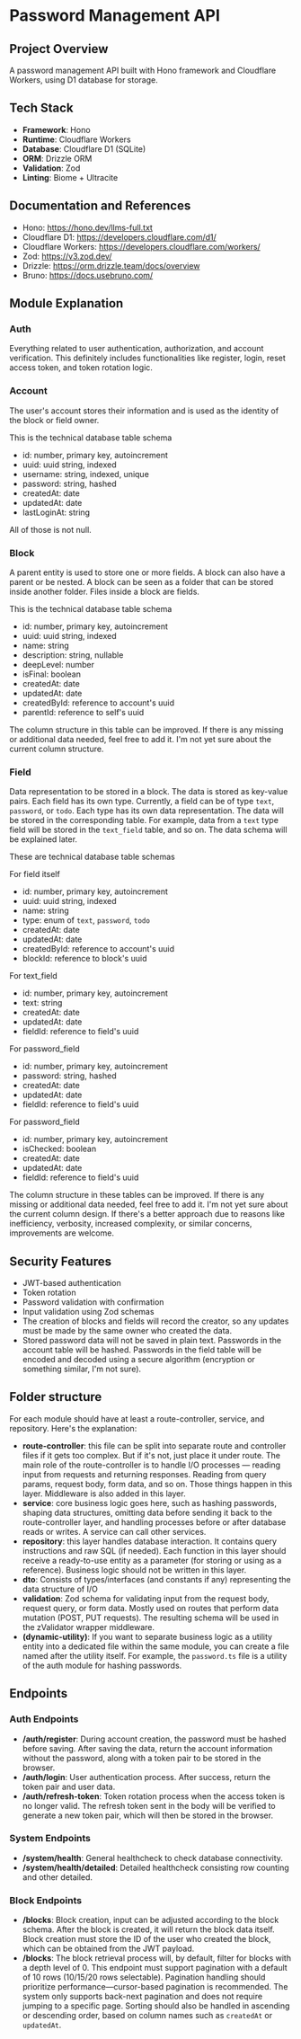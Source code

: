# Password Management API

## Project Overview

A password management API built with Hono framework and Cloudflare Workers, using D1 database for storage.

## Tech Stack

- **Framework**: Hono
- **Runtime**: Cloudflare Workers
- **Database**: Cloudflare D1 (SQLite)
- **ORM**: Drizzle ORM
- **Validation**: Zod
- **Linting**: Biome + Ultracite

## Documentation and References

- Hono: <https://hono.dev/llms-full.txt>
- Cloudflare D1: <https://developers.cloudflare.com/d1/>
- Cloudflare Workers: <https://developers.cloudflare.com/workers/>
- Zod: <https://v3.zod.dev/>
- Drizzle: <https://orm.drizzle.team/docs/overview>
- Bruno: <https://docs.usebruno.com/>

## Module Explanation

### Auth

Everything related to user authentication, authorization, and account verification. This definitely includes functionalities like register, login, reset access token, and token rotation logic.

### Account

The user's account stores their information and is used as the identity of the block or field owner.

This is the technical database table schema

- id: number, primary key, autoincrement
- uuid: uuid string, indexed
- username: string, indexed, unique
- password: string, hashed
- createdAt: date
- updatedAt: date
- lastLoginAt: string

All of those is not null.

### Block

A parent entity is used to store one or more fields. A block can also have a parent or be nested. A block can be seen as a folder that can be stored inside another folder. Files inside a block are fields.

This is the technical database table schema

- id: number, primary key, autoincrement
- uuid: uuid string, indexed
- name: string
- description: string, nullable
- deepLevel: number
- isFinal: boolean
- createdAt: date
- updatedAt: date
- createdById: reference to account's uuid
- parentId: reference to self's uuid

The column structure in this table can be improved. If there is any missing or additional data needed, feel free to add it. I'm not yet sure about the current column structure.

### Field

Data representation to be stored in a block. The data is stored as key-value pairs. Each field has its own type. Currently, a field can be of type `text`, `password`, or `todo`. Each type has its own data representation. The data will be stored in the corresponding table. For example, data from a `text` type field will be stored in the `text_field` table, and so on. The data schema will be explained later.

These are technical database table schemas

For field itself

- id: number, primary key, autoincrement
- uuid: uuid string, indexed
- name: string
- type: enum of `text`, `password`, `todo`
- createdAt: date
- updatedAt: date
- createdById: reference to account's uuid
- blockId: reference to block's uuid

For text_field

- id: number, primary key, autoincrement
- text: string
- createdAt: date
- updatedAt: date
- fieldId: reference to field's uuid

For password_field

- id: number, primary key, autoincrement
- password: string, hashed
- createdAt: date
- updatedAt: date
- fieldId: reference to field's uuid

For password_field

- id: number, primary key, autoincrement
- isChecked: boolean
- createdAt: date
- updatedAt: date
- fieldId: reference to field's uuid

The column structure in these tables can be improved. If there is any missing or additional data needed, feel free to add it. I'm not yet sure about the current column design. If there's a better approach due to reasons like inefficiency, verbosity, increased complexity, or similar concerns, improvements are welcome.

## Security Features

- JWT-based authentication
- Token rotation
- Password validation with confirmation
- Input validation using Zod schemas
- The creation of blocks and fields will record the creator, so any updates must be made by the same owner who created the data.
- Stored password data will not be saved in plain text. Passwords in the account table will be hashed. Passwords in the field table will be encoded and decoded using a secure algorithm (encryption or something similar, I'm not sure).

## Folder structure

For each module should have at least a route-controller, service, and repository. Here's the explanation:

- **route-controller**: this file can be split into separate route and controller files if it gets too complex. But if it's not, just place it under route. The main role of the route-controller is to handle I/O processes — reading input from requests and returning responses. Reading from query params, request body, form data, and so on. Those things happen in this layer. Middleware is also added in this layer.
- **service**: core business logic goes here, such as hashing passwords, shaping data structures, omitting data before sending it back to the route-controller layer, and handling processes before or after database reads or writes. A service can call other services.
- **repository**: this layer handles database interaction. It contains query instructions and raw SQL (if needed). Each function in this layer should receive a ready-to-use entity as a parameter (for storing or using as a reference). Business logic should not be written in this layer.
- **dto**: Consists of types/interfaces (and constants if any) representing the data structure of I/O
- **validation**: Zod schema for validating input from the request body, request query, or form data. Mostly used on routes that perform data mutation (POST, PUT requests). The resulting schema will be used in the zValidator wrapper middleware.
- **(dynamic-utility)**: If you want to separate business logic as a utility entity into a dedicated file within the same module, you can create a file named after the utility itself. For example, the `password.ts` file is a utility of the auth module for hashing passwords.

## Endpoints

### Auth Endpoints

- **/auth/register**: During account creation, the password must be hashed before saving. After saving the data, return the account information without the password, along with a token pair to be stored in the browser.
- **/auth/login**: User authentication process. After success, return the token pair and user data.
- **/auth/refresh-token**: Token rotation process when the access token is no longer valid. The refresh token sent in the body will be verified to generate a new token pair, which will then be stored in the browser.

### System Endpoints

- **/system/health**: General healthcheck to check database connectivity.
- **/system/health/detailed**: Detailed healthcheck consisting row counting and other detailed.

### Block Endpoints

- **/blocks**: Block creation, input can be adjusted according to the block schema. After the block is created, it will return the block data itself. Block creation must store the ID of the user who created the block, which can be obtained from the JWT payload.
- **/blocks**: The block retrieval process will, by default, filter for blocks with a depth level of 0. This endpoint must support pagination with a default of 10 rows (10/15/20 rows selectable). Pagination handling should prioritize performance—cursor-based pagination is recommended. The system only supports back-next pagination and does not require jumping to a specific page. Sorting should also be handled in ascending or descending order, based on column names such as `createdAt` or `updatedAt`.
